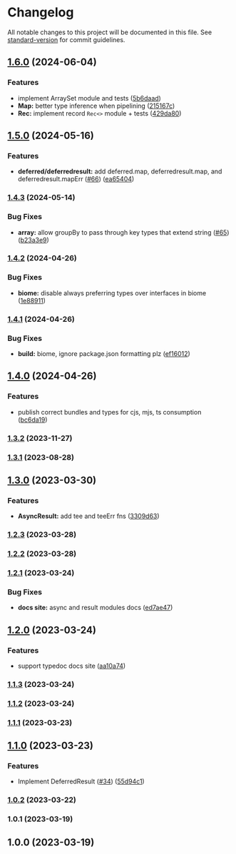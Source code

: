 # Changelog

All notable changes to this project will be documented in this file. See [standard-version](https://github.com/conventional-changelog/standard-version) for commit guidelines.

## [1.6.0](https://github.com/fp-toolkit/fp-toolkit/compare/v1.5.0...v1.6.0) (2024-06-04)


### Features

* implement ArraySet module and tests ([5b6daad](https://github.com/fp-toolkit/fp-toolkit/commit/5b6daad0bdc1f156041e9477b65516f32c05b8b4))
* **Map:** better type inference when pipelining ([215167c](https://github.com/fp-toolkit/fp-toolkit/commit/215167c9c6d9aba85edf949f94f509fd071817d2))
* **Rec:** implement record `Rec<>` module + tests ([429da80](https://github.com/fp-toolkit/fp-toolkit/commit/429da80223db63c82fb6711e496be6f06a5118c5))

## [1.5.0](https://github.com/fp-toolkit/fp-toolkit/compare/v1.4.3...v1.5.0) (2024-05-16)


### Features

* **deferred/deferredresult:** add deferred.map, deferredresult.map, and deferredresult.mapErr ([#66](https://github.com/fp-toolkit/fp-toolkit/issues/66)) ([ea65404](https://github.com/fp-toolkit/fp-toolkit/commit/ea6540458a49e2d6343f8c8d19641d7fa106bc7f))

### [1.4.3](https://github.com/fp-toolkit/fp-toolkit/compare/v1.4.2...v1.4.3) (2024-05-14)


### Bug Fixes

* **array:** allow groupBy to pass through key types that extend string ([#65](https://github.com/fp-toolkit/fp-toolkit/issues/65)) ([b23a3e9](https://github.com/fp-toolkit/fp-toolkit/commit/b23a3e9c1f2e1e1ba48d52ff342f55ea3c307f61))

### [1.4.2](https://github.com/fp-toolkit/fp-toolkit/compare/v1.4.1...v1.4.2) (2024-04-26)


### Bug Fixes

* **biome:** disable always preferring types over interfaces in biome ([1e88911](https://github.com/fp-toolkit/fp-toolkit/commit/1e889111433a3e383e1ca8b19ef0560850842a95))

### [1.4.1](https://github.com/fp-toolkit/fp-toolkit/compare/v1.4.0...v1.4.1) (2024-04-26)


### Bug Fixes

* **build:** biome, ignore package.json formatting plz ([ef16012](https://github.com/fp-toolkit/fp-toolkit/commit/ef160129e5badea2e6a8b49802667b86238c88f6))

## [1.4.0](https://github.com/fp-toolkit/fp-toolkit/compare/v1.3.2...v1.4.0) (2024-04-26)


### Features

* publish correct bundles and types for cjs, mjs, ts consumption ([bc6da19](https://github.com/fp-toolkit/fp-toolkit/commit/bc6da19034ae01cc7d6e119089828fe19dcc411e))

### [1.3.2](https://github.com/fp-toolkit/fp-toolkit/compare/v1.3.1...v1.3.2) (2023-11-27)

### [1.3.1](https://github.com/fp-toolkit/fp-toolkit/compare/v1.3.0...v1.3.1) (2023-08-28)

## [1.3.0](https://github.com/fp-toolkit/fp-toolkit/compare/v1.2.3...v1.3.0) (2023-03-30)


### Features

* **AsyncResult:** add tee and teeErr fns ([3309d63](https://github.com/fp-toolkit/fp-toolkit/commit/3309d635eecb5b4b8d84e4114a1adcf8276c950d))

### [1.2.3](https://github.com/fp-toolkit/fp-toolkit/compare/v1.2.2...v1.2.3) (2023-03-28)

### [1.2.2](https://github.com/fp-toolkit/fp-toolkit/compare/v1.2.1...v1.2.2) (2023-03-28)

### [1.2.1](https://github.com/fp-toolkit/fp-toolkit/compare/v1.2.0...v1.2.1) (2023-03-24)

### Bug Fixes

-   **docs site:** async and result modules docs ([ed7ae47](https://github.com/fp-toolkit/fp-toolkit/commit/ed7ae478e6e1eb2e7150b3ba134a0b16c0c02cd4))

## [1.2.0](https://github.com/fp-toolkit/fp-toolkit/compare/v1.1.3...v1.2.0) (2023-03-24)

### Features

-   support typedoc docs site ([aa10a74](https://github.com/fp-toolkit/fp-toolkit/commit/aa10a74666461dea55394e39b050c85d8710921b))

### [1.1.3](https://github.com/fp-toolkit/fp-toolkit/compare/v1.1.2...v1.1.3) (2023-03-24)

### [1.1.2](https://github.com/fp-toolkit/fp-toolkit/compare/v1.1.1...v1.1.2) (2023-03-24)

### [1.1.1](https://github.com/fp-toolkit/fp-toolkit/compare/v1.1.0...v1.1.1) (2023-03-23)

## [1.1.0](https://github.com/fp-toolkit/fp-toolkit/compare/v1.0.2...v1.1.0) (2023-03-23)

### Features

-   Implement DeferredResult ([#34](https://github.com/fp-toolkit/fp-toolkit/issues/34)) ([55d94c1](https://github.com/fp-toolkit/fp-toolkit/commit/55d94c1c888267b8dc26fb25aad778434724fd09))

### [1.0.2](https://github.com/fp-toolkit/fp-toolkit/compare/v1.0.1...v1.0.2) (2023-03-22)

### 1.0.1 (2023-03-19)

## 1.0.0 (2023-03-19)
